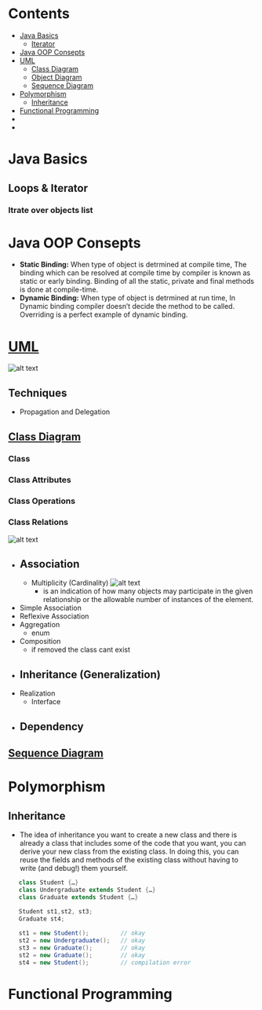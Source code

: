 # Contents
- [Java Basics](#Java_Basics)
  * [Iterator](#Iterator)
- [Java OOP Consepts](#Java-OOP-Consepts) 
- [UML](#UML) 
  * [Class Diagram](#Class-Digram)
  * [Object Diagram](#Object_Diagram)
  * [Sequence Diagram](#Sequence_Diagram)
- [Polymorphism](#Polymorphism)
   * [Inheritance](#Inheritance)
- [Functional Programming](#Functional_Programming)
- []()
- []()


# Java Basics
## Loops & Iterator
### Itrate over objects list
# Java OOP Consepts
- **Static Binding:** When type of object is detrmined at compile time, The binding which can be resolved at compile time by compiler is known as static or early binding. Binding of all the static, private and final methods is done at compile-time.
- **Dynamic Binding:** When type of object is detrmined at run time, In Dynamic binding compiler doesn’t decide the method to be called. Overriding is a perfect example of dynamic binding.

# [UML](https://creately.com/blog/diagrams/uml-diagram-types-examples/)
![alt text](https://github.com/basmaashouur/MIU-Courses-Summary/blob/main/UML-Diagram-types.png)
## Techniques
- Propagation and Delegation
## [Class Diagram](https://www.visual-paradigm.com/guide/uml-unified-modeling-language/uml-class-diagram-tutorial/)
### Class
### Class Attributes
### Class Operations
### Class Relations
![alt text](https://github.com/basmaashouur/MIU-Courses-Summary/blob/main/class_diagram_relations.png)
 - Association
   - 
   -  Multiplicity (Cardinality) ![alt text](https://github.com/basmaashouur/MIU-Courses-Summary/blob/main/multiplicity.png)
      -   is an indication of how many objects may participate in the given relationship or the allowable number of instances of the element.
 - Simple Association
 - Reflexive Association
 - Aggregation
   - enum
 - Composition
   - if removed the class cant exist
 - Inheritance (Generalization)
   - 
 - Realization 
   - Interface
 - Dependency
   - 
  
## [Sequence Diagram](https://www.visual-paradigm.com/guide/uml-unified-modeling-language/what-is-sequence-diagram/)

# Polymorphism
## Inheritance
- The idea of inheritance you want to create a new class and there is already a class that includes some of the code that you want, you can derive your new class from the existing class. In doing this, you can reuse the fields and methods of the existing class without having to write (and debug!) them yourself.


```java
   class Student {…}
   class Undergraduate extends Student {…}
   class Graduate extends Student {…}
   
   Student st1,st2, st3;
   Graduate st4;

   st1 = new Student();         // okay
   st2 = new Undergraduate();   // okay
   st3 = new Graduate();        // okay
   st2 = new Graduate();        // okay
   st4 = new Student();         // compilation error

````
# Functional Programming
